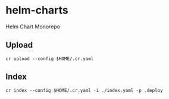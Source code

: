 # helm-charts

Helm Chart Monorepo

## Upload

`cr upload --config $HOME/.cr.yaml`

## Index

`cr index --config $HOME/.cr.yaml -i ./index.yaml -p .deploy`
